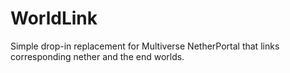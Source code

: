 # WorldLink
Simple drop-in replacement for Multiverse NetherPortal that links corresponding nether and the end worlds.
